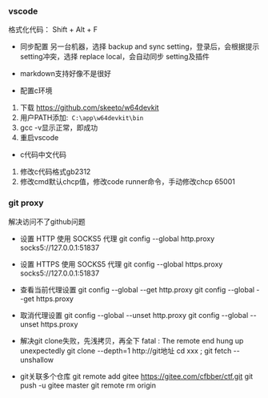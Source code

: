 ### vscode
格式化代码： Shift + Alt + F

* 同步配置
另一台机器，选择 backup and sync setting，登录后，会根据提示 setting冲突，选择 replace local，会自动同步 setting及插件

* markdown支持好像不是很好

* 配置c环境
1. 下载  https://github.com/skeeto/w64devkit
2. 用户PATH添加:` C:\app\w64devkit\bin`
3. gcc -v显示正常，即成功
4. 重启vscode

* c代码中文代码
1. 修改c代码格式gb2312
2. 修改cmd默认chcp值，修改code runner命令，手动修改chcp 65001

### git proxy
解决访问不了github问题

* 设置 HTTP 使用 SOCKS5 代理
git config --global http.proxy socks5://127.0.0.1:51837

* 设置 HTTPS 使用 SOCKS5 代理
git config --global https.proxy socks5://127.0.0.1:51837

* 查看当前代理设置
git config --global --get http.proxy
git config --global --get https.proxy

* 取消代理设置
git config --global --unset http.proxy
git config --global --unset https.proxy

* 解决git clone失败，先浅拷贝，再全下
  fatal : The remote end hung up unexpectedly
 git clone --depth=1 http://git地址
cd xxx ; git fetch --unshallow

* git关联多个仓库
git remote add gitee https://gitee.com/cfbber/ctf.git
git push -u gitee master
git remote rm origin


